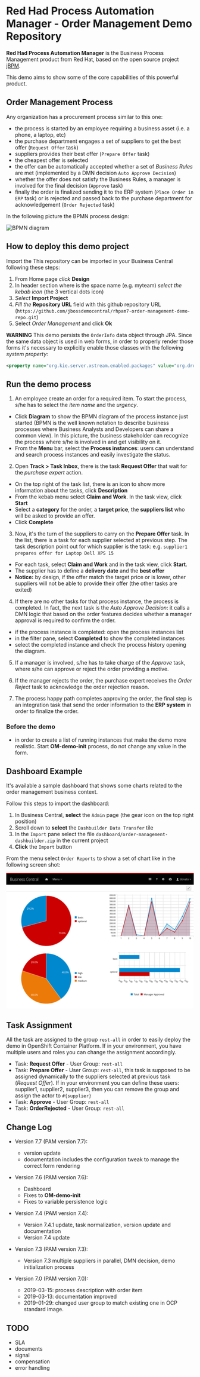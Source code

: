 Red Had Process Automation Manager - Order Management Demo Repository
=====================================================================


**Red Had Process Automation Manager** is the Business Process Management product from Red Hat, based on the open source project [jBPM](http://www.jbpm.org).

This demo aims to show some of the core capabilities of this powerful product.

Order Management Process
-----------------------------------

Any organization has a procurement process similar to this one: 

  - the process is started by an employee requiring a business asset (i.e. a phone, a laptop, etc)
  - the purchase department engages a set of suppliers to get the best offer (`Request Offer` task)
  - suppliers provides their best offer (`Prepare Offer` task)
  - the cheapest offer is selected
  - the offer can be automatically accepted whether a set of *Business Rules* are met (implemented by a DMN decision `Auto Approve Decision`)
  - whether the offer does not satisfy the Business Rules, a manager is involved for the final decision (`Approve` task)
  - finally the order is finalized sending it to the ERP system (`Place Order in ERP` task) or is rejected and passed back to the purchase department for acknowledgement (`Order Rejected` task)

In the following picture the BPMN process design:

![BPMN diagram](src/main/resources/com/example/OrderManagement-svg.svg)

How to deploy this demo project
-----------------------------------

Import the This repository can be imported in your Business Central following these steps:

  1. From Home page *click* **Design**
  2. In header section where is the space name (e.g. myteam) *select the kebab icon* (the 3 vertical dots icon)
  3. *Select* **Import Project**
  4. *Fill the* **Repository URL** field with this github repository URL (`https://github.com/jbossdemocentral/rhpam7-order-management-demo-repo.git`)
  5. Select *Order Management* and click **Ok**

**WARNING** This demo persists the `OrderInfo` data object through JPA. Since the same data object is used in web forms, in order to properly render those forms it's necessary to explicitly enable those classes with the following *system property*: 

```xml
<property name="org.kie.server.xstream.enabled.packages" value="org.drools.persistence.jpa.marshaller.*"/>
```

Run the demo process
-----------------------------------

1. An employee create an order for a required item. To start the process, s/he has to select the *item name* and the *urgency*.

  - Click **Diagram** to show the BPMN diagram of the process instance just started (BPMN is the well known notation to describe business processes where Business Analysts and Developers can share a common view). In this picture, the business stakeholder can recognize the process where s/he is involved in and get visibility on it.
  - From the **Menu** bar, select the **Process instances**: users can understand and search process instances and easily investigate the status.

2. Open **Track > Task Inbox**, there is the task **Request Offer** that wait for the *purchase expert* action.

  - On the top right of the task list, there is an icon to show more information about the tasks, click **Description**
  - From the kebab menu select **Claim and Work**. In the task view, click **Start**
  - Select a **category** for the order, a **target price**, the **suppliers list** who will be asked to provide an offer.
  - Click **Complete**

3. Now, it's the turn of the suppliers to carry on the **Prepare Offer** task. In the list, there is a task for each supplier selected at previous step. The task description point out for which supplier is the task: e.g. `supplier1 prepares offer for Laptop Dell XPS 15`

  - For each task, select **Claim and Work** and in the task view, click **Start**.
  - The supplier has to define a **delivery date** and the **best offer**
  - **Notice:** by design, if the offer match the target price or is lower, other suppliers will not be able to provide their offer (the other tasks are exited)

4. If there are no other tasks for that process instance, the process is completed. In fact, the next task is the *Auto Approve Decision*: it calls a DMN logic that based on the order features decides whether a manager approval is required to confirm the order.

  - if the process instance is completed: open the process instances list
  - in the filter pane, select **Completed** to show the completed instances
  - select the completed instance and check the process history opening the diagram.

5. If a manager is involved, s/he has to take charge of the *Approve* task, where s/he can approve or reject the order providing a motive.

6. If the manager rejects the order, the purchase expert receives the *Order Reject* task to acknowledge the order rejection reason.

7. The process happy path completes approving the order, the final step is an integration task that send the order information to the **ERP system** in order to finalize the order.

### Before the demo

- in order to create a list of running instances that make the demo more realistic. Start **OM-demo-init** process, do not change any value in the form.

Dashboard Example
-----------------------------------

It's available a sample dashboard that shows some charts related to the order management business context.

Follow this steps to import the dashboard:

1. In Business Central, **select** the `Admin` page (the gear icon on the top right position)
2. Scroll down to **select** the `Dashbuilder Data Transfer` tile
3. In the `Import` pane select the file `dashboard/order-management-dashbuilder.zip` in the current project
4. **Click** the `Import` button

From the menu select `Order Reports` to show a set of chart like in the following screen shot:

![Order Reports](docs/order-report.png)

Task Assignment
-----------------------------------

All the task are assigned to the group `rest-all` in order to easily deploy the demo in OpenShift Container Platform.
If in your environment, you have multiple users and roles you can change the assignment accordingly.

- Task: **Request Offer** - User Group: `rest-all`
- Task: **Prepare Offer** - User Group: `rest-all`, this task is supposed to be assigned dynamically to the suppliers selected at previous task (*Request Offer*). If in your environment you can define these users: supplier1, supplier2, supplier3, then you can remove the group and assign the actor to `#{supplier}`
- Task: **Approve** - User Group: `rest-all`
- Task: **OrderRejected** - User Group: `rest-all` 


Change Log
-----------------------------------

- Version 7.7 (PAM version 7.7):

   - version update
   - documentation includes the configuration tweak to manage the correct form rendering 

- Version 7.6 (PAM version 7.6):

   - Dashboard
   - Fixes to **OM-demo-init**
   - Fixes to variable persistence logic

- Version 7.4 (PAM version 7.4): 

    - Version 7.4.1 update, task normalization, version update and documentation
    - Version 7.4 update

- Version 7.3 (PAM version 7.3):

    - Version 7.3 multiple suppliers in parallel, DMN decision, demo initialization process

- Version 7.0 (PAM version 7.0):

    - 2019-03-15: process description with order item
    - 2019-03-13: documentation improved
    - 2019-01-29: changed user group to match existing one in OCP standard image.

TODO
-----------------------------------

- SLA
- documents
- signal
- compensation
- error handling
